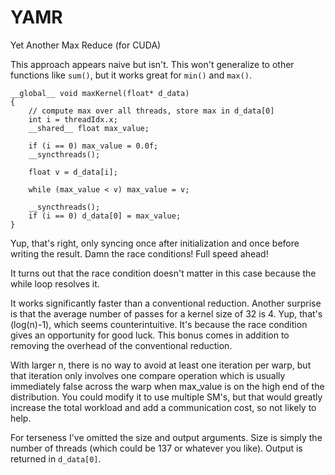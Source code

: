 # YAMR
 Yet Another Max Reduce (for CUDA)

This approach appears naive but isn't. This won't generalize to other functions like `sum()`, but it works great for `min()` and `max()`.

    __global__ void maxKernel(float* d_data)
    { 
        // compute max over all threads, store max in d_data[0]
        int i = threadIdx.x;
        __shared__ float max_value;
    
        if (i == 0) max_value = 0.0f;
        __syncthreads();
    
        float v = d_data[i];
    
        while (max_value < v) max_value = v;
    
        __syncthreads();
        if (i == 0) d_data[0] = max_value;
    }

Yup, that's right, only syncing once after initialization and once before writing the result. Damn the race conditions! Full speed ahead!

It turns out that the race condition doesn't matter in this case because the while loop resolves it.

It works significantly faster than a conventional reduction. Another surprise is that the average number of passes for a kernel size of 32 is 4. Yup, that's (log(n)-1), which seems counterintuitive. It's because the race condition gives an opportunity for good luck. This bonus comes in addition to removing the overhead of the conventional reduction.

With larger n, there is no way to avoid at least one iteration per warp, but that iteration only involves one compare operation which is usually immediately false across the warp when max_value is on the high end of the distribution. You could modify it to use multiple SM's, but that would greatly increase the total workload and add a communication cost, so not likely to help.

For terseness I've omitted the size and output arguments. Size is simply the number of threads (which could be 137 or whatever you like). Output is returned in `d_data[0]`.
